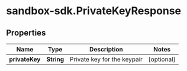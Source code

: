 # sandbox-sdk.PrivateKeyResponse

## Properties
Name | Type | Description | Notes
------------ | ------------- | ------------- | -------------
**privateKey** | **String** | Private key for the keypair | [optional] 
